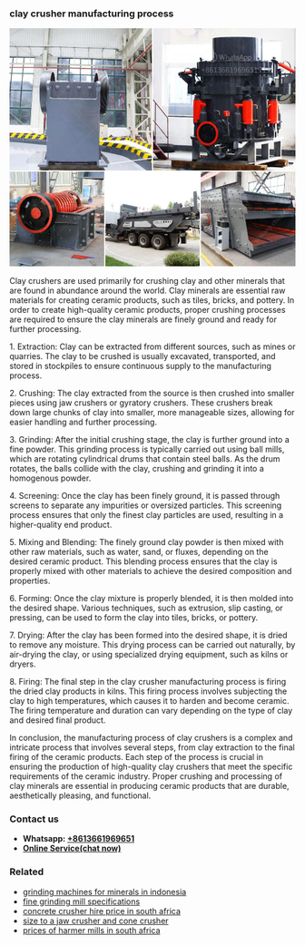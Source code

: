 <h3>clay crusher manufacturing process</h3><img src='1708589282.jpg' alt=''><p>Clay crushers are used primarily for crushing clay and other minerals that are found in abundance around the world. Clay minerals are essential raw materials for creating ceramic products, such as tiles, bricks, and pottery. In order to create high-quality ceramic products, proper crushing processes are required to ensure the clay minerals are finely ground and ready for further processing.</p><p>1. Extraction: Clay can be extracted from different sources, such as mines or quarries. The clay to be crushed is usually excavated, transported, and stored in stockpiles to ensure continuous supply to the manufacturing process.</p><p>2. Crushing: The clay extracted from the source is then crushed into smaller pieces using jaw crushers or gyratory crushers. These crushers break down large chunks of clay into smaller, more manageable sizes, allowing for easier handling and further processing.</p><p>3. Grinding: After the initial crushing stage, the clay is further ground into a fine powder. This grinding process is typically carried out using ball mills, which are rotating cylindrical drums that contain steel balls. As the drum rotates, the balls collide with the clay, crushing and grinding it into a homogenous powder.</p><p>4. Screening: Once the clay has been finely ground, it is passed through screens to separate any impurities or oversized particles. This screening process ensures that only the finest clay particles are used, resulting in a higher-quality end product.</p><p>5. Mixing and Blending: The finely ground clay powder is then mixed with other raw materials, such as water, sand, or fluxes, depending on the desired ceramic product. This blending process ensures that the clay is properly mixed with other materials to achieve the desired composition and properties.</p><p>6. Forming: Once the clay mixture is properly blended, it is then molded into the desired shape. Various techniques, such as extrusion, slip casting, or pressing, can be used to form the clay into tiles, bricks, or pottery.</p><p>7. Drying: After the clay has been formed into the desired shape, it is dried to remove any moisture. This drying process can be carried out naturally, by air-drying the clay, or using specialized drying equipment, such as kilns or dryers.</p><p>8. Firing: The final step in the clay crusher manufacturing process is firing the dried clay products in kilns. This firing process involves subjecting the clay to high temperatures, which causes it to harden and become ceramic. The firing temperature and duration can vary depending on the type of clay and desired final product.</p><p>In conclusion, the manufacturing process of clay crushers is a complex and intricate process that involves several steps, from clay extraction to the final firing of the ceramic products. Each step of the process is crucial in ensuring the production of high-quality clay crushers that meet the specific requirements of the ceramic industry. Proper crushing and processing of clay minerals are essential in producing ceramic products that are durable, aesthetically pleasing, and functional.</p><h3>Contact us</h3><ul><li><strong>Whatsapp:&nbsp;<a href="https://wa.me/8613661969651">+8613661969651</a></strong></li><li><a href="https://swt.shibang-china.com/?git&amp;zhl&amp;clay crusher manufacturing process"><strong>Online Service(chat now)</strong></a></li></ul><h3>Related</h3><ul><li><a href='grinding machines for minerals in indonesia.md'>grinding machines for minerals in indonesia</a></li><li><a href='fine grinding mill specifications.md'>fine grinding mill specifications</a></li><li><a href='concrete crusher hire price in south africa.md'>concrete crusher hire price in south africa</a></li><li><a href='size to a jaw crusher and cone crusher.md'>size to a jaw crusher and cone crusher</a></li><li><a href='prices of harmer mills in south africa.md'>prices of harmer mills in south africa</a></li></ul>